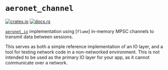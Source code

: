 # `aeronet_channel`

[![crates.io](https://img.shields.io/crates/v/aeronet_channel.svg)](https://crates.io/crates/aeronet_channel)
[![docs.rs](https://img.shields.io/docsrs/aeronet_channel)](https://docs.rs/aeronet_channel)

[`aeronet_io`] implementation using [`flume`] in-memory MPSC channels to transmit data between
sessions.

This serves as both a simple reference implementation of an IO layer, and a tool for testing network
code in a non-networked environment. This is not intended to be used as the primary IO layer for
your app, as it cannot communicate over a network.

[`aeronet_io`]: https://docs.rs/aeronet_io
